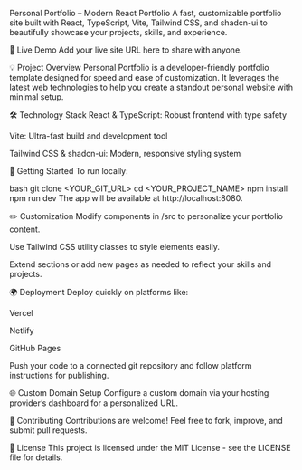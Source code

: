 Personal Portfolio – Modern React Portfolio
A fast, customizable portfolio site built with React, TypeScript, Vite, Tailwind CSS, and shadcn-ui to beautifully showcase your projects, skills, and experience.

🚀 Live Demo
Add your live site URL here to share with anyone.

💡 Project Overview
Personal Portfolio is a developer-friendly portfolio template designed for speed and ease of customization. It leverages the latest web technologies to help you create a standout personal website with minimal setup.

🛠 Technology Stack
React & TypeScript: Robust frontend with type safety

Vite: Ultra-fast build and development tool

Tailwind CSS & shadcn-ui: Modern, responsive styling system

🏁 Getting Started
To run locally:

bash
git clone <YOUR_GIT_URL>
cd <YOUR_PROJECT_NAME>
npm install
npm run dev
The app will be available at http://localhost:8080.

✏️ Customization
Modify components in /src to personalize your portfolio content.

Use Tailwind CSS utility classes to style elements easily.

Extend sections or add new pages as needed to reflect your skills and projects.

🌍 Deployment
Deploy quickly on platforms like:

Vercel

Netlify

GitHub Pages

Push your code to a connected git repository and follow platform instructions for publishing.

🌐 Custom Domain Setup
Configure a custom domain via your hosting provider’s dashboard for a personalized URL.

🤝 Contributing
Contributions are welcome! Feel free to fork, improve, and submit pull requests.

📄 License
This project is licensed under the MIT License - see the LICENSE file for details.